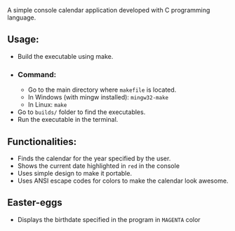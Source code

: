 A simple console calendar application developed with C programming language.

## Usage: 
- Build the executable using make. 
- ### Command: 
    - Go to the main directory where `makefile` is located.
    - In Windows (with mingw installed): `mingw32-make`
    - In Linux: `make`
- Go to `builds/` folder to find the executables. 
- Run the executable in the terminal.

## Functionalities:
- Finds the calendar for the year specified by the user.
- Shows the current date highlighted in `red` in the console
- Uses simple design to make it portable.
- Uses ANSI escape codes for colors to make the calendar look awesome.

## Easter-eggs
- Displays the birthdate specified in the program in `MAGENTA` color